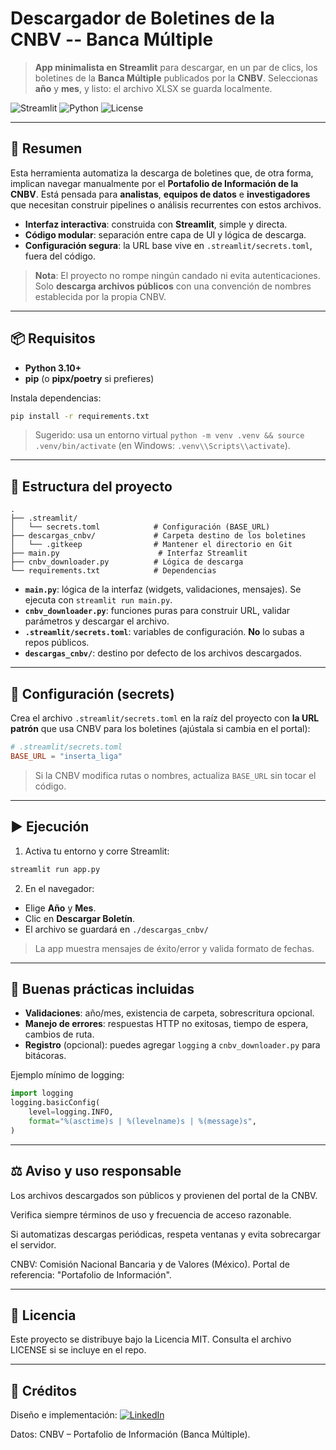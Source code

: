 # Descargador de Boletines de la CNBV -- Banca Múltiple

> **App minimalista en Streamlit** para descargar, en un par de clics, los boletines de la **Banca Múltiple** publicados por la **CNBV**. Seleccionas **año** y **mes**, y listo: el archivo XLSX se guarda localmente.

![Streamlit](https://img.shields.io/badge/Streamlit-1.x-red)
![Python](https://img.shields.io/badge/Python-3.10%2B-blue)
![License](https://img.shields.io/badge/License-MIT-green)

---

## 🚀 Resumen

Esta herramienta automatiza la descarga de boletines que, de otra forma, implican navegar manualmente por el **Portafolio de Información de la CNBV**. Está pensada para **analistas**, **equipos de datos** e **investigadores** que necesitan construir pipelines o análisis recurrentes con estos archivos.

* **Interfaz interactiva**: construida con **Streamlit**, simple y directa.
* **Código modular**: separación entre capa de UI y lógica de descarga.
* **Configuración segura**: la URL base vive en `.streamlit/secrets.toml`, fuera del código.

> **Nota**: El proyecto no rompe ningún candado ni evita autenticaciones. Solo **descarga archivos públicos** con una convención de nombres establecida por la propia CNBV.

---

## 📦 Requisitos

* **Python 3.10+**
* **pip** (o **pipx/poetry** si prefieres)

Instala dependencias:

```bash
pip install -r requirements.txt
```

> Sugerido: usa un entorno virtual `python -m venv .venv && source .venv/bin/activate` (en Windows: `.venv\\Scripts\\activate`).

---

## 🧰 Estructura del proyecto

```
.
├── .streamlit/
│   └── secrets.toml            # Configuración (BASE_URL)
├── descargas_cnbv/             # Carpeta destino de los boletines
│   └── .gitkeep                # Mantener el directorio en Git
├── main.py                      # Interfaz Streamlit
├── cnbv_downloader.py          # Lógica de descarga
└── requirements.txt            # Dependencias
```

* **`main.py`**: lógica de la interfaz (widgets, validaciones, mensajes). Se ejecuta con `streamlit run main.py`.
* **`cnbv_downloader.py`**: funciones puras para construir URL, validar parámetros y descargar el archivo.
* **`.streamlit/secrets.toml`**: variables de configuración. **No** lo subas a repos públicos.
* **`descargas_cnbv/`**: destino por defecto de los archivos descargados.

---

## 🔐 Configuración (secrets)

Crea el archivo `.streamlit/secrets.toml` en la raíz del proyecto con **la URL patrón** que usa CNBV para los boletines (ajústala si cambia en el portal):

```toml
# .streamlit/secrets.toml
BASE_URL = "inserta_liga"
```

> Si la CNBV modifica rutas o nombres, actualiza `BASE_URL` sin tocar el código.

---

## ▶️ Ejecución

1. Activa tu entorno y corre Streamlit:

```bash
streamlit run app.py
```

2. En el navegador:

* Elige **Año** y **Mes**.
* Clic en **Descargar Boletín**.
* El archivo se guardará en `./descargas_cnbv/` 

> La app muestra mensajes de éxito/error y valida formato de fechas.

---

## 🧱 Buenas prácticas incluidas

* **Validaciones**: año/mes, existencia de carpeta, sobrescritura opcional.
* **Manejo de errores**: respuestas HTTP no exitosas, tiempo de espera, cambios de ruta.
* **Registro** (opcional): puedes agregar `logging` a `cnbv_downloader.py` para bitácoras.

Ejemplo mínimo de logging:

```python
import logging
logging.basicConfig(
    level=logging.INFO,
    format="%(asctime)s | %(levelname)s | %(message)s",
)
```
---

## ⚖️ Aviso y uso responsable

Los archivos descargados son públicos y provienen del portal de la CNBV.

Verifica siempre términos de uso y frecuencia de acceso razonable.

Si automatizas descargas periódicas, respeta ventanas y evita sobrecargar el servidor.

CNBV: Comisión Nacional Bancaria y de Valores (México). Portal de referencia: "Portafolio de Información".

---

## 📄 Licencia

Este proyecto se distribuye bajo la Licencia MIT. Consulta el archivo LICENSE si se incluye en el repo.

---

## 🧩 Créditos

Diseño e implementación: [![LinkedIn](https://img.shields.io/badge/LinkedIn-Edgar%20Trejo-blueviolet?style=for-the-badge&logo=linkedin&logoColor=white)](https://www.linkedin.com/in/edgarm-trejoh/)


Datos: CNBV – Portafolio de Información (Banca Múltiple).